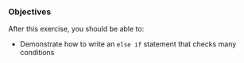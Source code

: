 <!--{ ids:[167], language:'JavaScript', type:'workshop', order: 4, name:'else if Statements II', description:'Evaluate many conditions' } -->
### Objectives

After this exercise, you should be able to:

- Demonstrate how to write an `else if` statement that checks many conditions
